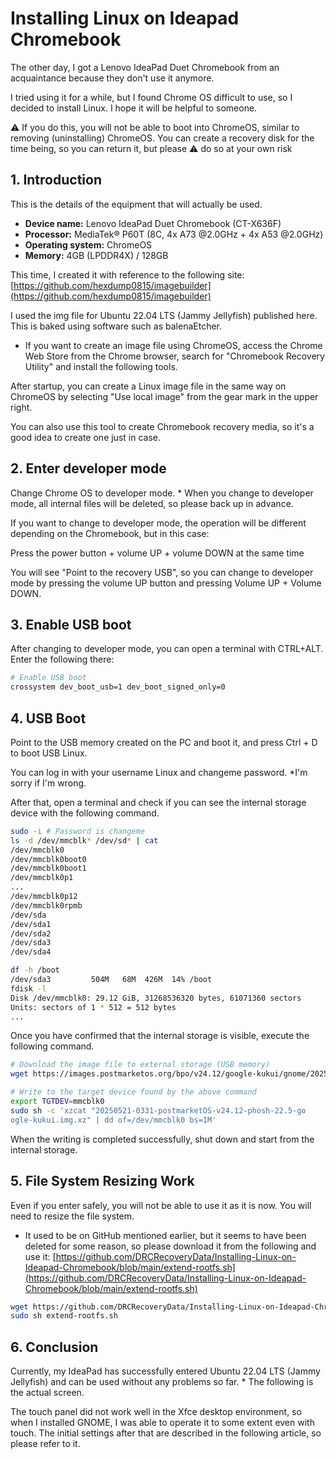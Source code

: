 # Installing Linux on Ideapad Chromebook

The other day, I got a Lenovo IdeaPad Duet Chromebook from an acquaintance because they don't use it anymore.

I tried using it for a while, but I found Chrome OS difficult to use, so I decided to install Linux. I hope it will be helpful to someone.

⚠ If you do this, you will not be able to boot into ChromeOS, similar to removing (uninstalling) ChromeOS. You can create a recovery disk for the time being, so you can return it, but please ⚠ do so at your own risk

## 1. Introduction

This is the details of the equipment that will actually be used.

- **Device name:** Lenovo IdeaPad Duet Chromebook (CT-X636F)
- **Processor:** MediaTek® P60T (8C, 4x A73 @2.0GHz + 4x A53 @2.0GHz)
- **Operating system:** ChromeOS
- **Memory:** 4GB (LPDDR4X) / 128GB

This time, I created it with reference to the following site: [https://github.com/hexdump0815/imagebuilder](https://github.com/hexdump0815/imagebuilder)

I used the img file for Ubuntu 22.04 LTS (Jammy Jellyfish) published here. This is baked using software such as balenaEtcher.

* If you want to create an image file using ChromeOS, access the Chrome Web Store from the Chrome browser, search for "Chromebook Recovery Utility" and install the following tools.

After startup, you can create a Linux image file in the same way on ChromeOS by selecting "Use local image" from the gear mark in the upper right.

You can also use this tool to create Chromebook recovery media, so it's a good idea to create one just in case.

## 2. Enter developer mode

Change Chrome OS to developer mode. * When you change to developer mode, all internal files will be deleted, so please back up in advance.

If you want to change to developer mode, the operation will be different depending on the Chromebook, but in this case:

Press the power button + volume UP + volume DOWN at the same time

You will see "Point to the recovery USB", so you can change to developer mode by pressing the volume UP button and pressing Volume UP + Volume DOWN.

## 3. Enable USB boot

After changing to developer mode, you can open a terminal with CTRL+ALT. Enter the following there:

```bash
# Enable USB boot
crossystem dev_boot_usb=1 dev_boot_signed_only=0
```

## 4. USB Boot

Point to the USB memory created on the PC and boot it, and press Ctrl + D to boot USB Linux.

You can log in with your username Linux and changeme password. *I'm sorry if I'm wrong.

After that, open a terminal and check if you can see the internal storage device with the following command.

```bash
sudo -i # Password is changeme
ls -d /dev/mmcblk* /dev/sd* | cat
/dev/mmcblk0
/dev/mmcblk0boot0
/dev/mmcblk0boot1
/dev/mmcblk0p1
...
/dev/mmcblk0p12
/dev/mmcblk0rpmb
/dev/sda
/dev/sda1
/dev/sda2
/dev/sda3
/dev/sda4

df -h /boot
/dev/sda3         504M   68M  426M  14% /boot
fdisk -l
Disk /dev/mmcblk0: 29.12 GiB, 31268536320 bytes, 61071360 sectors
Units: sectors of 1 * 512 = 512 bytes
...
```

Once you have confirmed that the internal storage is visible, execute the following command.

```bash
# Download the image file to external storage (USB memory)
wget https://images.postmarketos.org/bpo/v24.12/google-kukui/gnome/20250521-0308/20250521-0308-postmarketOS-v24.12-gnome-3-google-kukui.img.xz

# Write to the target device found by the above command
export TGTDEV=mmcblk0
sudo sh -c 'xzcat "20250521-0331-postmarketOS-v24.12-phosh-22.5-go
ogle-kukui.img.xz" | dd of=/dev/mmcblk0 bs=1M'
```

When the writing is completed successfully, shut down and start from the internal storage.

## 5. File System Resizing Work

Even if you enter safely, you will not be able to use it as it is now. You will need to resize the file system.

* It used to be on GitHub mentioned earlier, but it seems to have been deleted for some reason, so please download it from the following and use it: [https://github.com/DRCRecoveryData/Installing-Linux-on-Ideapad-Chromebook/blob/main/extend-rootfs.sh](https://github.com/DRCRecoveryData/Installing-Linux-on-Ideapad-Chromebook/blob/main/extend-rootfs.sh)

```bash
wget https://github.com/DRCRecoveryData/Installing-Linux-on-Ideapad-Chromebook/blob/main/extend-rootfs.sh
sudo sh extend-rootfs.sh
```

## 6. Conclusion

Currently, my IdeaPad has successfully entered Ubuntu 22.04 LTS (Jammy Jellyfish) and can be used without any problems so far. * The following is the actual screen.

The touch panel did not work well in the Xfce desktop environment, so when I installed GNOME, I was able to operate it to some extent even with touch.
The initial settings after that are described in the following article, so please refer to it.
